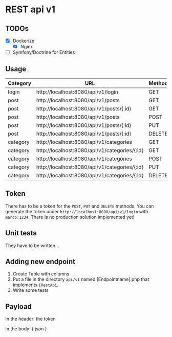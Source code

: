 # REST api v1
## TODOs
- [x] Dockerize
  - [x] Nginx
- [ ] Symfony/Doctrine for Entities

## Usage
| Category | URL                                           | Method | Access  |
|----------|-----------------------------------------------|--------|---------|
| login    | http://localhost:8080/api/v1/login            | GET    | Private |
| post     | http://localhost:8080/api/v1/posts            | GET    | Public  |
| post     | http://localhost:8080/api/v1/posts/{:id}      | GET    | Public  |
| post     | http://localhost:8080/api/v1/posts            | POST   | Private |
| post     | http://localhost:8080/api/v1/posts/{:id}      | PUT    | Private |
| post     | http://localhost:8080/api/v1/posts/{:id}      | DELETE | Private |
| category | http://localhost:8080/api/v1/categories       | GET    | Public  |
| category | http://localhost:8080/api/v1/categories/{:id} | GET    | Public  |
| category | http://localhost:8080/api/v1/categories       | POST   | Private |
| category | http://localhost:8080/api/v1/categories/{:id} | PUT    | Private |
| category | http://localhost:8080/api/v1/categories/{:id} | DELETE | Private |

## Token
There has to be a token for the `POST`, `PUT` and `DELETE` methods. You can generate the token under `http://localhost:8080/api/v1/login` with `marco:1234`. There is no production solution implemented yet!

## Unit tests
They have to be written...

## Adding new endpoint
1. Create Table with columns
2. Put a file in the directory `api/v1` named [Endpointname].php that implements `IRestApi`.
3. Write some tests

## Payload
In the header: the token

In the body: { json }
